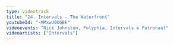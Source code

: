 ```yaml
---
type: videotrack
title: "24. Intervals - The Waterfront"
youtubeId: "-MMxwU0UGBk"
videoevents: "Nick Johnston, Polyphia, Intervals в Patronaat"
videoartists: ["Intervals"]
---
```

